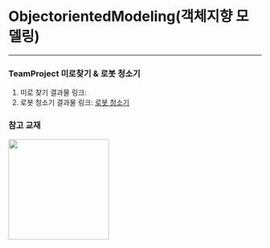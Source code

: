 # ObjectorientedModeling(객체지향 모델링)
---
### TeamProject 미로찾기 & 로봇 청소기
1. 미로 찾기 결과물 링크: 
2. 로봇 청소기 결과물 링크: [로봇 청소기](https://youtu.be/svkuf2hENKo)

### 참고 교재
<img width="200" src="https://user-images.githubusercontent.com/38236367/97992727-70809e80-1e26-11eb-8db1-f80d95ec1d87.jpg">

